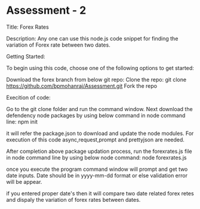 # Assessment - 2

Title: Forex Rates

Description: Any one can use this node.js code snippet for finding the variation of Forex rate between two dates.

Getting Started:

To begin using this code, choose one of the following options to get started:

Download the forex branch from below git repo:
Clone the repo: git clone https://github.com/bpmohanraj/Assessment.git
Fork the repo

Execition of code:

Go to the git clone folder and run the command window.
Next download the defendency node packages by using below command in node command line:
npm init

it will refer the package.json to download and update the node modules. For execution of this code async,request,prompt and prettyjson are needed.

After completion above package updation process, run the forexrates.js file in node command line by using below node command:
node forexrates.js

once you execute the program command window will prompt and get two date inputs. Date should be in yyyy-mm-dd format or else validation error will be appear.

if you entered proper date's then it will compare two date related forex retes and dispaly the variation of forex rates between dates.



